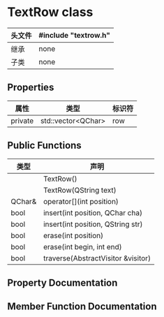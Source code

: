 # TextRow class

| 头文件 | #include "textrow.h" |
|-|-|
| 继承 | none |
| 子类 | none |

## Properties
| 属性 | 类型 | 标识符 |
|-|-|-|
|private| std::vector\<QChar\> |row|

## Public Functions
| 类型 |声明|
|-|-|
| |TextRow()
| |TextRow(QString text)
QChar& | operator[](int position)
bool | insert(int position, QChar cha)
bool | insert(int position, QString str)
bool | erase(int position)
bool | erase(int begin, int end)
bool | traverse(AbstractVisitor &visitor)

## Property Documentation

## Member Function Documentation